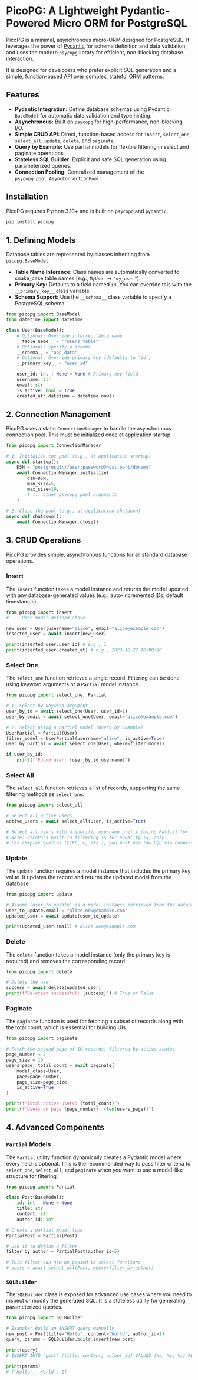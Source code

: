 # PicoPG: A Lightweight Pydantic-Powered Micro ORM for PostgreSQL

PicoPG is a minimal, asynchronous micro-ORM designed for PostgreSQL. It leverages the power of [Pydantic](https://pydantic-docs.helpmanual.io/) for schema definition and data validation, and uses the modern `psycopg` library for efficient, non-blocking database interaction.

It is designed for developers who prefer explicit SQL generation and a simple, function-based API over complex, stateful ORM patterns.

## Features

*   **Pydantic Integration:** Define database schemas using Pydantic `BaseModel` for automatic data validation and type hinting.
*   **Asynchronous:** Built on `psycopg` for high-performance, non-blocking I/O.
*   **Simple CRUD API:** Direct, function-based access for `insert`, `select_one`, `select_all`, `update`, `delete`, and `paginate`.
*   **Query by Example:** Use partial models for flexible filtering in select and paginate operations.
*   **Stateless SQL Builder:** Explicit and safe SQL generation using parameterized queries.
*   **Connection Pooling:** Centralized management of the `psycopg_pool.AsyncConnectionPool`.

## Installation

PicoPG requires Python 3.10+ and is built on `psycopg` and `pydantic`.

```bash
pip install picopg
```

## 1. Defining Models

Database tables are represented by classes inheriting from `picopg.BaseModel`.

*   **Table Name Inference:** Class names are automatically converted to snake\_case table names (e.g., `MyUser` -> `"my_user"`).
*   **Primary Key:** Defaults to a field named `id`. You can override this with the `__primary_key__` class variable.
*   **Schema Support:** Use the `__schema__` class variable to specify a PostgreSQL schema.

```python
from picopg import BaseModel
from datetime import datetime

class User(BaseModel):
    # Optional: Override inferred table name
    __table_name__ = '"users_table"'
    # Optional: Specify a schema
    __schema__ = "app_data"
    # Optional: Override primary key (defaults to 'id')
    __primary_key__ = "user_id"

    user_id: int | None = None # Primary key field
    username: str
    email: str
    is_active: bool = True
    created_at: datetime = datetime.now()
```

## 2. Connection Management

PicoPG uses a static `ConnectionManager` to handle the asynchronous connection pool. This must be initialized once at application startup.

```python
from picopg import ConnectionManager

# 1. Initialize the pool (e.g., at application startup)
async def startup():
    DSN = "postgresql://user:password@host:port/dbname"
    await ConnectionManager.initialize(
        dsn=DSN,
        min_size=5,
        max_size=10,
        # ... other psycopg_pool arguments
    )

# 2. Close the pool (e.g., at application shutdown)
async def shutdown():
    await ConnectionManager.close()
```

## 3. CRUD Operations

PicoPG provides simple, asynchronous functions for all standard database operations.

### Insert

The `insert` function takes a model instance and returns the model updated with any database-generated values (e.g., auto-incremented IDs, default timestamps).

```python
from picopg import insert
# ... User model defined above

new_user = User(username="alice", email="alice@example.com")
inserted_user = await insert(new_user)

print(inserted_user.user_id) # e.g., 1
print(inserted_user.created_at) # e.g., 2023-10-27 10:00:00
```

### Select One

The `select_one` function retrieves a single record. Filtering can be done using keyword arguments or a `Partial` model instance.

```python
from picopg import select_one, Partial

# 1. Select by keyword argument
user_by_id = await select_one(User, user_id=1)
user_by_email = await select_one(User, email="alice@example.com")

# 2. Select using a Partial model (Query by Example)
UserPartial = Partial(User)
filter_model = UserPartial(username="alice", is_active=True)
user_by_partial = await select_one(User, where=filter_model)

if user_by_id:
    print(f"Found user: {user_by_id.username}")
```

### Select All

The `select_all` function retrieves a list of records, supporting the same filtering methods as `select_one`.

```python
from picopg import select_all

# Select all active users
active_users = await select_all(User, is_active=True)

# Select all users with a specific username prefix (using Partial for filtering)
# Note: PicoPG's built-in filtering is for equality (=) only.
# For complex queries (LIKE, >, etc.), you must use raw SQL via ConnectionManager.get_pool().
```

### Update

The `update` function requires a model instance that includes the primary key value. It updates the record and returns the updated model from the database.

```python
from picopg import update

# Assume 'user_to_update' is a model instance retrieved from the database
user_to_update.email = "alice.new@example.com"
updated_user = await update(user_to_update)

print(updated_user.email) # alice.new@example.com
```

### Delete

The `delete` function takes a model instance (only the primary key is required) and removes the corresponding record.

```python
from picopg import delete

# Delete the user
success = await delete(updated_user)
print(f"Deletion successful: {success}") # True or False
```

### Paginate

The `paginate` function is used for fetching a subset of records along with the total count, which is essential for building UIs.

```python
from picopg import paginate

# Fetch the second page of 10 records, filtered by active status
page_number = 2
page_size = 10
users_page, total_count = await paginate(
    model_class=User,
    page=page_number,
    page_size=page_size,
    is_active=True
)

print(f"Total active users: {total_count}")
print(f"Users on page {page_number}: {len(users_page)}")
```

## 4. Advanced Components

### `Partial` Models

The `Partial` utility function dynamically creates a Pydantic model where every field is optional. This is the recommended way to pass filter criteria to `select_one`, `select_all`, and `paginate` when you want to use a model-like structure for filtering.

```python
from picopg import Partial

class Post(BaseModel):
    id: int | None = None
    title: str
    content: str
    author_id: int

# Create a partial model type
PartialPost = Partial(Post)

# Use it to define a filter
filter_by_author = PartialPost(author_id=5)

# This filter can now be passed to select functions
# posts = await select_all(Post, where=filter_by_author)
```

### `SQLBuilder`

The `SQLBuilder` class is exposed for advanced use cases where you need to inspect or modify the generated SQL. It is a stateless utility for generating parameterized queries.

```python
from picopg import SQLBuilder

# Example: Build an INSERT query manually
new_post = Post(title="Hello", content="World", author_id=1)
query, params = SQLBuilder.build_insert(new_post)

print(query)
# INSERT INTO "post" (title, content, author_id) VALUES (%s, %s, %s) RETURNING *

print(params)
# ['Hello', 'World', 1]
```
